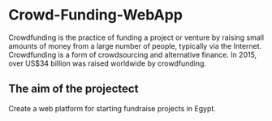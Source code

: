# Crowd-Funding-WebApp
Crowdfunding is the practice of funding a project or venture by raising small
amounts of money from a large number of people, typically via the Internet.
Crowdfunding is a form of crowdsourcing and alternative finance. In 2015,
over US$34 billion was raised worldwide by crowdfunding.

## The aim of the projectect​
Create a web platform for starting fundraise projects in Egypt.

